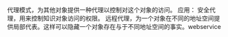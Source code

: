 代理模式，为其他对象提供一种代理以控制对这个对象的访问。
应用：
安全代理，用来控制知识对象访问的权限。
远程代理，为一个对象在不同的地址空间提供局部代表。这样可以隐藏一个对象存在与于不同地址空间的事实。webservice